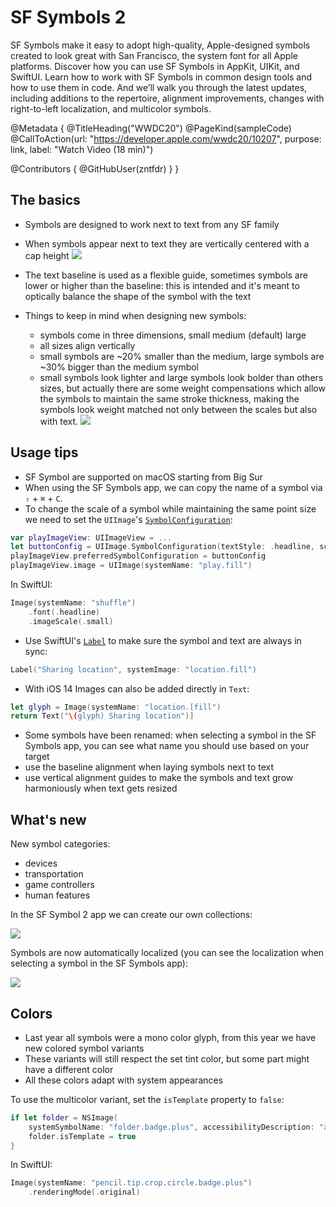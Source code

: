 # SF Symbols 2

SF Symbols make it easy to adopt high-quality, Apple-designed symbols created to look great with San Francisco, the system font for all Apple platforms. Discover how you can use SF Symbols in AppKit, UIKit, and SwiftUI. Learn how to work with SF Symbols in common design tools and how to use them in code. And we’ll walk you through the latest updates, including additions to the repertoire, alignment improvements, changes with right-to-left localization, and multicolor symbols.

@Metadata {
   @TitleHeading("WWDC20")
   @PageKind(sampleCode)
   @CallToAction(url: "https://developer.apple.com/wwdc20/10207", purpose: link, label: "Watch Video (18 min)")

   @Contributors {
      @GitHubUser(zntfdr)
   }
}



## The basics

- Symbols are designed to work next to text from any SF family
- When symbols appear next to text they are vertically centered with a cap height
![][capHeightImage]

- The text baseline is used as a flexible guide, sometimes symbols are lower or higher than the baseline: this is intended and it's meant to optically balance the shape of the symbol with the text
- Things to keep in mind when designing new symbols:
  - symbols come in three dimensions, small medium (default) large
  - all sizes align vertically
  - small symbols are ~20% smaller than the medium, large symbols are ~30% bigger than the medium symbol
  - small symbols look lighter and large symbols look bolder than others sizes, but actually there are some weight compensations which allow the symbols to maintain the same stroke thickness, making the symbols look weight matched not only between the scales but also with text. 
![][thicknessImage]

## Usage tips

- SF Symbol are supported on macOS starting from Big Sur
- When using the SF Symbols app, we can copy the name of a symbol via  `⇧` + `⌘` + `C`.
- To change the scale of a symbol while maintaining the same point size we need to set the `UIImage`'s [`SymbolConfiguration`][SymbolConfiguration]:

```swift
var playImageView: UIImageView = ...
let buttonConfig = UIImage.SymbolConfiguration(textStyle: .headline, scale: .small)
playImageView.preferredSymbolConfiguration = buttonConfig
playImageView.image = UIImage(systemName: "play.fill")
```

In SwiftUI:

```swift
Image(systemName: "shuffle")
    .font(.headline)
    .imageScale(.small)
```

- Use SwiftUI's [`Label`][Label] to make sure the symbol and text are always in sync:

```swift
Label("Sharing location", systemImage: "location.fill")
```

- With iOS 14 Images can also be added directly in `Text`: 

```swift
let glyph = Image(systemName: "location.[fill")
return Text("\(glyph) Sharing location")]
```

- Some symbols have been renamed: when selecting a symbol in the SF Symbols app, you can see what name you should use based on your target
- use the baseline alignment when laying symbols next to text
- use vertical alignment guides to make the symbols and text grow harmoniously when text gets resized

## What's new

New symbol categories:

- devices
- transportation
- game controllers
- human features

In the SF Symbol 2 app we can create our own collections:

![][collectionImage]

Symbols are now automatically localized (you can see the localization when selecting a symbol in the SF Symbols app):

![][localeImage]

## Colors

- Last year all symbols were a mono color glyph, from this year we have new colored symbol variants 
- These variants will still respect the set tint color, but some part might have a different color
- All these colors adapt with system appearances

To use the multicolor variant, set the `isTemplate` property to `false`:

```swift
if let folder = NSImage(
    systemSymbolName: "folder.badge.plus", accessibilityDescription: "add folder") {
    folder.isTemplate = true
}
```

In SwiftUI:

```swift
Image(systemName: "pencil.tip.crop.circle.badge.plus")
    .renderingMode(.original)
```

[SymbolConfiguration]: https://developer.apple.com/documentation/uikit/uiimage/symbolconfiguration
[Label]: https://developer.apple.com/documentation/swiftui/label

[capHeightImage]: WWDC20-10207-capHeight
[thicknessImage]: WWDC20-10207-thickness
[collectionImage]: WWDC20-10207-collection
[localeImage]: WWDC20-10207-locale